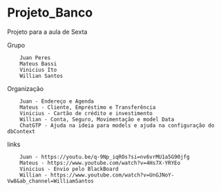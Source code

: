 # Projeto_Banco
Projeto para a aula de Sexta

Grupo
        
        Juan Peres
        Mateus Bassi
        Vinicius Ito
        Willian Santos
        
Organização

        Juan - Endereço e Agenda
        Mateus - Cliente, Empréstimo e Transferência 
        Vinicius - Cartão de crédito e investimento 
        Willian - Conta, Seguro, Movimentação e model Data
        ChatGTP - Ajuda na ideia para models e ajuda na configuração do dbContext

links

        Juan - https://youtu.be/q-9Np_iqROs?si=nv6vrMU1a5G90jfg
        Mateus - https://www.youtube.com/watch?v=4Hs7X-YRYEo
        Vinicius - Envio pelo BlackBoard
        Willian - https://www.youtube.com/watch?v=UnGJNoY-Vw8&ab_channel=WilliamSantos
        
